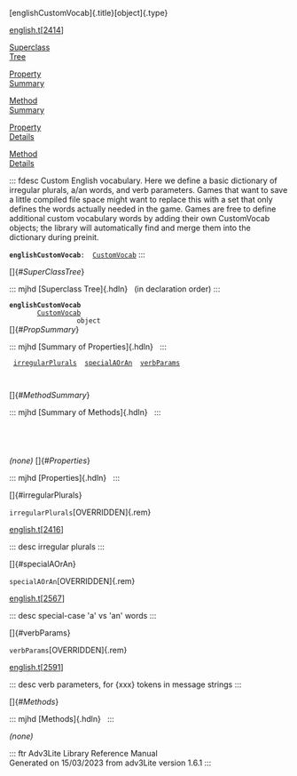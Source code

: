 [englishCustomVocab]{.title}[object]{.type}

[english.t](../file/english.t.html)\[[2414](../source/english.t.html#2414)\]

[Superclass\
Tree](#_SuperClassTree_)

[Property\
Summary](#_PropSummary_)

[Method\
Summary](#_MethodSummary_)

[Property\
Details](#_Properties_)

[Method\
Details](#_Methods_)

::: fdesc
Custom English vocabulary. Here we define a basic dictionary of
irregular plurals, a/an words, and verb parameters. Games that want to
save a little compiled file space might want to replace this with a set
that only defines the words actually needed in the game. Games are free
to define additional custom vocabulary words by adding their own
CustomVocab objects; the library will automatically find and merge them
into the dictionary during preinit.

**`englishCustomVocab`**` :   `[`CustomVocab`](../object/CustomVocab.html)
:::

[]{#_SuperClassTree_}

::: mjhd
[Superclass Tree]{.hdln}   (in declaration order)
:::

**`englishCustomVocab`**\
`         `[`CustomVocab`](../object/CustomVocab.html)\
`                 object`\
[]{#_PropSummary_}

::: mjhd
[Summary of Properties]{.hdln}  
:::

` `[`irregularPlurals`](#irregularPlurals)`  `[`specialAOrAn`](#specialAOrAn)`  `[`verbParams`](#verbParams)`  `

` `

[]{#_MethodSummary_}

::: mjhd
[Summary of Methods]{.hdln}  
:::

` `

` `

*(none)* []{#_Properties_}

::: mjhd
[Properties]{.hdln}  
:::

[]{#irregularPlurals}

`irregularPlurals`[OVERRIDDEN]{.rem}

[english.t](../file/english.t.html)\[[2416](../source/english.t.html#2416)\]

::: desc
irregular plurals
:::

[]{#specialAOrAn}

`specialAOrAn`[OVERRIDDEN]{.rem}

[english.t](../file/english.t.html)\[[2567](../source/english.t.html#2567)\]

::: desc
special-case \'a\' vs \'an\' words
:::

[]{#verbParams}

`verbParams`[OVERRIDDEN]{.rem}

[english.t](../file/english.t.html)\[[2591](../source/english.t.html#2591)\]

::: desc
verb parameters, for {xxx} tokens in message strings
:::

[]{#_Methods_}

::: mjhd
[Methods]{.hdln}  
:::

*(none)*

::: ftr
Adv3Lite Library Reference Manual\
Generated on 15/03/2023 from adv3Lite version 1.6.1
:::
